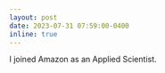```yaml
---
layout: post
date: 2023-07-31 07:59:00-0400
inline: true
---
```


I joined Amazon as an Applied Scientist.